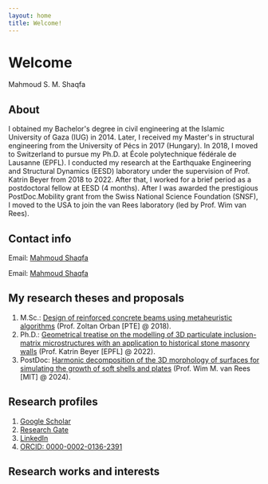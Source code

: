 ```yaml
---
layout: home
title: Welcome!
---
```


Welcome
=======
Mahmoud S. M. Shaqfa


## About

I obtained my Bachelor's degree in civil engineering at the Islamic University of Gaza (IUG) in 2014.
Later, I received my Master's in structural engineering from the University of Pécs in 2017 (Hungary).
In 2018, I moved to Switzerland to pursue my Ph.D. at École polytechnique fédérale de Lausanne (EPFL).
I conducted my research at the Earthquake Engineering and Structural Dynamics (EESD) laboratory under the supervision of Prof. Katrin Beyer from 2018 to 2022.
After that, I worked for a brief period as a postdoctoral fellow at EESD (4 months).
After I was awarded the prestigious PostDoc.Mobility grant from the Swiss National Science Foundation (SNSF), I moved to the USA to join the van Rees laboratory (led by Prof. Wim van Rees).


## Contact info

Email: [Mahmoud Shaqfa](mailto:msshaqfa@hotmail.com)

Email: [Mahmoud Shaqfa](mailto:mshaqfa@mit.edu)



## My research theses and proposals

1. M.Sc.: [Design of reinforced concrete beams using metaheuristic algorithms](https://link.springer.com/article/10.1007/s00158-019-02252-4) (Prof. Zoltan Orban [PTE] @ 2018).
2. Ph.D.: [Geometrical treatise on the modelling of 3D particulate inclusion-matrix microstructures with an application to historical stone masonry walls](https://infoscience.epfl.ch/record/297175?ln=en&v=pdf) (Prof. Katrin Beyer [EPFL] @ 2022).
3. PostDoc: [Harmonic decomposition of the 3D morphology of surfaces for simulating the growth of soft shells and plates](https://data.snf.ch/grants/grant/211088) (Prof. Wim M. van Rees [MIT] @ 2024).

## Research profiles
1. [Google Scholar](https://scholar.google.ch/citations?user=yaTyu9MAAAAJ&hl=en)
2. [Research Gate](https://www.researchgate.net/profile/Mahmoud-Shaqfa)
3. [LinkedIn](linkedin.com/in/mahmoud-shaqfa)
4. [ORCID: 0000-0002-0136-2391](https://orcid.org/my-orcid?orcid=0000-0002-0136-2391)

## Research works and interests
